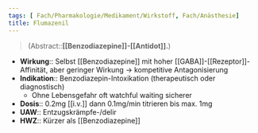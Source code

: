 ```yaml
---
tags: [ Fach/Pharmakologie/Medikament/Wirkstoff, Fach/Anästhesie]
title: Flumazenil
---
```

> (Abstract::**[[Benzodiazepine]]-[[Antidot]].**)
- **Wirkung**:: Selbst [[Benzodiazepine]] mit hoher [[GABA]]-[[Rezeptor]]-Affinität, aber geringer Wirkung → kompetitive Antagonisierung
- **Indikation**:: Benzodiazepin-Intoxikation (therapeutisch oder diagnostisch)
	- Ohne Lebensgefahr oft watchful waiting sicherer
- **Dosis**:: 0.2mg [[i.v.]] dann 0.1mg/min titrieren bis max. 1mg
- **UAW**:: Entzugskrämpfe-/delir
- **HWZ**:: Kürzer als [[Benzodiazepine]]
